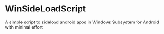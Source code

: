 # WinSideLoadScript
A simple script to sideload android apps in Windows Subsystem for Android with minimal effort
